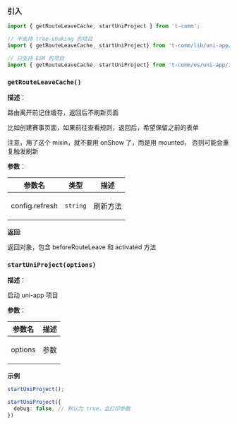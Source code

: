 
### 引入

```ts
import { getRouteLeaveCache, startUniProject } from 't-comm';

// 不支持 tree-shaking 的项目
import { getRouteLeaveCache, startUniProject} from 't-comm/lib/uni-app/index';

// 只支持 ESM 的项目
import { getRouteLeaveCache, startUniProject} from 't-comm/es/uni-app/index';
```


### `getRouteLeaveCache()` 


**描述**：<p>路由离开前记住缓存，返回后不刷新页面</p>
<p>比如创建赛事页面，如果前往查看规则，返回后，希望保留之前的表单</p>
<p>注意，用了这个 mixin，就不要用 onShow 了，而是用 mounted，
否则可能会重复触发刷新</p>

**参数**：


| 参数名 | 类型 | 描述 |
| --- | --- | --- |
| config.refresh | <code>string</code> | <p>刷新方法</p> |

**返回**: <p>返回对象，包含 beforeRouteLeave 和 activated 方法</p>

<a name="startUniProject"></a>

### `startUniProject(options)` 


**描述**：<p>启动 uni-app 项目</p>

**参数**：


| 参数名 | 描述 |
| --- | --- |
| options | <p>参数</p> |



**示例**

```ts
startUniProject();

startUniProject({
  debug: false, // 默认为 true，会打印参数
})
```
